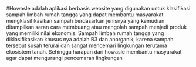 #Howasle adalah aplikasi berbasis website yang digunakan untuk klasifikasi sampah limbah rumah tangga yang
dapat membantu masyarakat mengklasifikasikan sampah berdasarkan jenisnya yang kemudian ditampilkan saran cara membuang atau mengolah sampah menjadi
produk yang memiliki nilai ekonomis. Sampah limbah rumah tangga yang diklasifikasikan khusus nya adalah B3 dan anorganik, karena sampah
tersebut susah terurai dan sangat mencemari lingkungan terutama ekosistem tanah. Sehingga harapan dari howasle membantu masyarakat agar
dapat mengurangi pencemaran lingkungan
